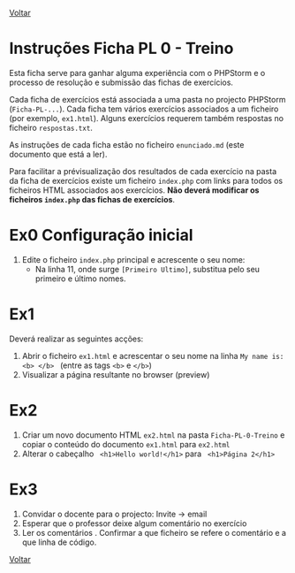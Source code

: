 [Voltar](../main.md)

# Instruções Ficha PL 0 - Treino

Esta ficha serve para ganhar alguma experiência com o PHPStorm e o processo de resolução e submissão das fichas de exercícios.

Cada ficha de exercícios está associada a uma pasta no projecto PHPStorm (`Ficha-PL-...`). Cada ficha tem vários exercícios associados a um ficheiro (por exemplo, `ex1.html`). Alguns exercícios requerem também respostas no ficheiro `respostas.txt`.

As instruções de cada ficha estão no ficheiro `enunciado.md` (este documento que está a ler).

Para facilitar a prévisualização dos resultados de cada exercício na pasta da ficha de exercícios existe um ficheiro `index.php` com links para todos os ficheiros HTML associados aos exercícios. **Não deverá modificar os ficheiros `index.php` das fichas de exercícios**.

# Ex0 Configuração inicial

1. Edite o ficheiro `index.php` principal e acrescente o seu nome:
    - Na linha 11, onde surge `[Primeiro Ultimo]`, substitua pelo seu primeiro e último nomes.
   
   


# Ex1
Deverá realizar as seguintes acções:
1. Abrir o ficheiro `ex1.html` e acrescentar o seu nome na linha `My name is: <b> </b> ` (entre as tags `<b>` e `</b>`)
2. Visualizar a página resultante no browser (preview)

# Ex2
1. Criar um novo documento HTML `ex2.html` na pasta `Ficha-PL-0-Treino` e copiar o conteúdo do documento `ex1.html` para `ex2.html`
2. Alterar o cabeçalho ` <h1>Hello world!</h1>` para ` <h1>Página 2</h1>`

# Ex3
1. Convidar o docente para o projecto: Invite -> email 
2. Esperar que o professor deixe algum comentário no exercício
3. Ler os comentários . Confirmar a que ficheiro se refere o comentário e a que linha de código.

[Voltar](../main.md)